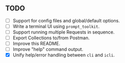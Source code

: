 ## TODO

- [ ] Support for config files and global/default options.
- [ ] Write a terminal UI using `prompt_toolkit`.
- [ ] Support running multiple Requests in sequence.
- [ ] Export Collections to/from Postman.
- [ ] Improve this README.
- [ ] Improve "help" command output.
- [x] Unify help/error handling between `cli` and `icli`.
